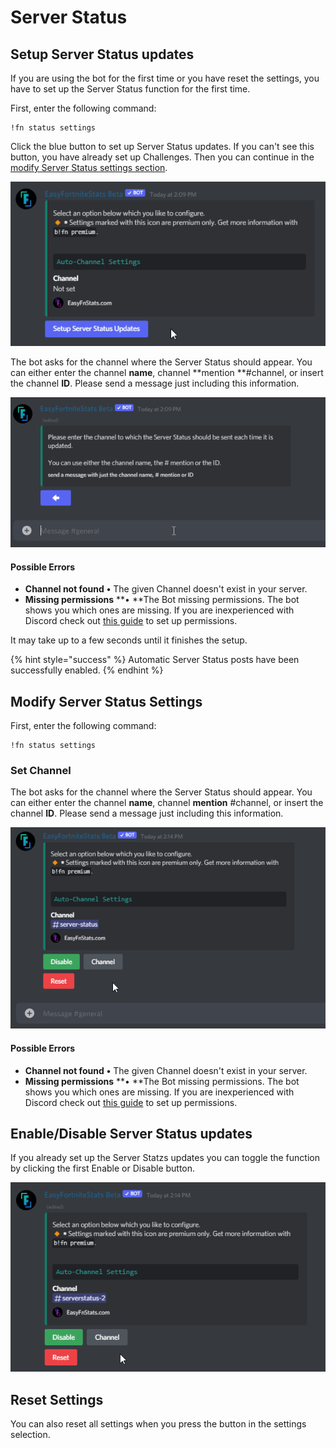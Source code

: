 # Server Status

## Setup Server Status updates

If you are using the bot for the first time or you have reset the settings, you have to set up the Server Status function for the first time.

First, enter the following command:

```
!fn status settings
```

Click the blue button to set up Server Status updates. If you can't see this button, you have already set up Challenges. Then you can continue in the [modify Server Status settings section](status.md#modify-server-status-settings).

![](../.gitbook/assets/9s6IMJKidd.gif)

The bot asks for the channel where the Server Status should appear. You can either enter the channel **name**, channel **mention **#channel, or insert the channel **ID**. Please send a message just including this information.

![](../.gitbook/assets/0majy0Bnvp.gif)

#### Possible Errors

* **Channel not found** **•** The given Channel doesn't exist in your server.
* **Missing permissions** **• **The Bot missing permissions. The bot shows you which ones are missing. If you are inexperienced with Discord check out [this guide](https://support.discord.com/hc/en-us/articles/206029707-How-do-I-set-up-Permissions-) to set up permissions.

It may take up to a few seconds until it finishes the setup.

{% hint style="success" %}
Automatic Server Status posts have been successfully enabled.
{% endhint %}

## Modify Server Status Settings

First, enter the following command:

```
!fn status settings
```

### Set Channel

The bot asks for the channel where the Server Status should appear. You can either enter the channel **name**, channel **mention** #channel, or insert the channel **ID**. Please send a message just including this information.

![](../.gitbook/assets/qYwFtHmU60.gif)

#### Possible Errors

* **Channel not found** **•** The given Channel doesn't exist in your server.
* **Missing permissions** **• **The Bot missing permissions. The bot shows you which ones are missing. If you are inexperienced with Discord check out [this guide](https://support.discord.com/hc/en-us/articles/206029707-How-do-I-set-up-Permissions-) to set up permissions.

## Enable/Disable Server Status updates

If you already set up the Server Statzs updates you can toggle the function by clicking the first Enable or Disable button.

![](../.gitbook/assets/9Hu065w2Yo.gif)

## Reset Settings

You can also reset all settings when you press the button in the settings selection.
